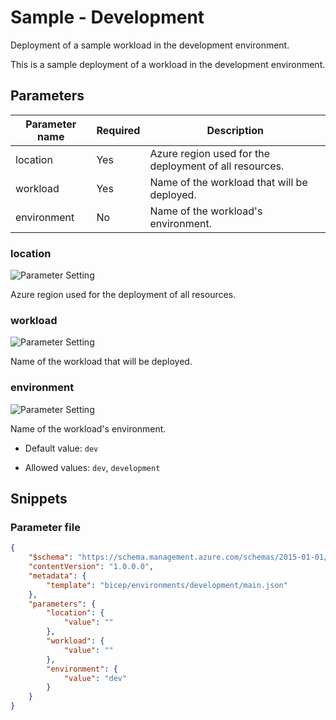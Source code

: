 # Sample - Development

Deployment of a sample workload in the development environment.

This is a sample deployment of a workload in the development environment.


## Parameters

Parameter name | Required | Description
-------------- | -------- | -----------
location       | Yes      | Azure region used for the deployment of all resources.
workload       | Yes      | Name of the workload that will be deployed.
environment    | No       | Name of the workload's environment.

### location

![Parameter Setting](https://img.shields.io/badge/parameter-required-orange?style=flat-square)

Azure region used for the deployment of all resources.

### workload

![Parameter Setting](https://img.shields.io/badge/parameter-required-orange?style=flat-square)

Name of the workload that will be deployed.

### environment

![Parameter Setting](https://img.shields.io/badge/parameter-optional-green?style=flat-square)

Name of the workload's environment.

- Default value: `dev`

- Allowed values: `dev`, `development`

## Snippets

### Parameter file

```json
{
    "$schema": "https://schema.management.azure.com/schemas/2015-01-01/deploymentParameters.json#",
    "contentVersion": "1.0.0.0",
    "metadata": {
        "template": "bicep/environments/development/main.json"
    },
    "parameters": {
        "location": {
            "value": ""
        },
        "workload": {
            "value": ""
        },
        "environment": {
            "value": "dev"
        }
    }
}
```
